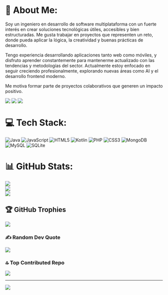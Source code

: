 # 💫 About Me:
Soy un ingeniero en desarrollo de software multiplataforma con un fuerte interés en crear soluciones tecnológicas útiles, accesibles y bien estructuradas. Me gusta trabajar en proyectos que representen un reto, donde pueda aplicar la lógica, la creatividad y buenas prácticas de desarrollo.

Tengo experiencia desarrollando aplicaciones tanto web como móviles, y disfruto aprender constantemente para mantenerme actualizado con las tendencias y metodologías del sector. Actualmente estoy enfocado en seguir creciendo profesionalmente, explorando nuevas áreas como AI y el desarrollo frontend moderno.

Me motiva formar parte de proyectos colaborativos que generen un impacto positivo.

<div>
  <img src="https://github-readme-stats.vercel.app/api?username=MartinVN0210&theme=tokyonight&hide_border=false&include_all_commits=false&count_private=false"/> 
  <img src="https://github-readme-stats.vercel.app/api/top-langs/?username=MartinVN0210&theme=tokyonight&hide_border=false&include_all_commits=false&count_private=false&layout=compact"/>
  <img src="https://github-readme-activity-graph.vercel.app/graph?username=MartinVN0210&bg_color=212121&color=ffffff&line=404db0&point=ffcd42&area=true&hide_border=true)](https://github.com/ashutosh00710/github-readme-activity-graph"/>
</div>

# 💻 Tech Stack:
![Java](https://img.shields.io/badge/java-%23ED8B00.svg?style=for-the-badge&logo=openjdk&logoColor=white) ![JavaScript](https://img.shields.io/badge/javascript-%23323330.svg?style=for-the-badge&logo=javascript&logoColor=%23F7DF1E) ![HTML5](https://img.shields.io/badge/html5-%23E34F26.svg?style=for-the-badge&logo=html5&logoColor=white) ![Kotlin](https://img.shields.io/badge/kotlin-%237F52FF.svg?style=for-the-badge&logo=kotlin&logoColor=white) ![PHP](https://img.shields.io/badge/php-%23777BB4.svg?style=for-the-badge&logo=php&logoColor=white) ![CSS3](https://img.shields.io/badge/css3-%231572B6.svg?style=for-the-badge&logo=css3&logoColor=white) ![MongoDB](https://img.shields.io/badge/MongoDB-%234ea94b.svg?style=for-the-badge&logo=mongodb&logoColor=white) ![MySQL](https://img.shields.io/badge/mysql-4479A1.svg?style=for-the-badge&logo=mysql&logoColor=white) ![SQLite](https://img.shields.io/badge/sqlite-%2307405e.svg?style=for-the-badge&logo=sqlite&logoColor=white)
# 📊 GitHub Stats:
![](https://github-readme-stats.vercel.app/api?username=MartinVN0210&theme=github_dark&hide_border=false&include_all_commits=false&count_private=false)<br/>
![](https://nirzak-streak-stats.vercel.app/?user=MartinVN0210&theme=github_dark&hide_border=false)<br/>
![](https://github-readme-stats.vercel.app/api/top-langs/?username=MartinVN0210&theme=github_dark&hide_border=false&include_all_commits=false&count_private=false&layout=compact)

## 🏆 GitHub Trophies
![](https://github-profile-trophy.vercel.app/?username=MartinVN0210&theme=github_dark&no-frame=false&no-bg=true&margin-w=4)

### ✍️ Random Dev Quote
![](https://quotes-github-readme.vercel.app/api?type=horizontal&theme=radical)

### 🔝 Top Contributed Repo
![](https://github-contributor-stats.vercel.app/api?username=MartinVN0210&limit=5&theme=github_dark&combine_all_yearly_contributions=true)

---
[![](https://visitcount.itsvg.in/api?id=MartinVN0210&icon=0&color=0)](https://visitcount.itsvg.in)

<!-- Proudly created with GPRM ( https://gprm.itsvg.in ) -->
